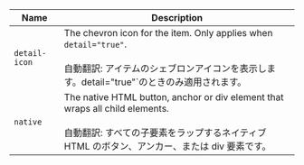 | Name          | Description                                                                                                                                                                           |
| ------------- | ------------------------------------------------------------------------------------------------------------------------------------------------------------------------------------- |
| `detail-icon` | The chevron icon for the item. Only applies when `detail="true"`.<br /><br />自動翻訳: アイテムのシェブロンアイコンを表示します。detail="true"`のときのみ適用されます。               |
| `native`      | The native HTML button, anchor or div element that wraps all child elements.<br /><br />自動翻訳: すべての子要素をラップするネイティブ HTML のボタン、アンカー、または div 要素です。 |
